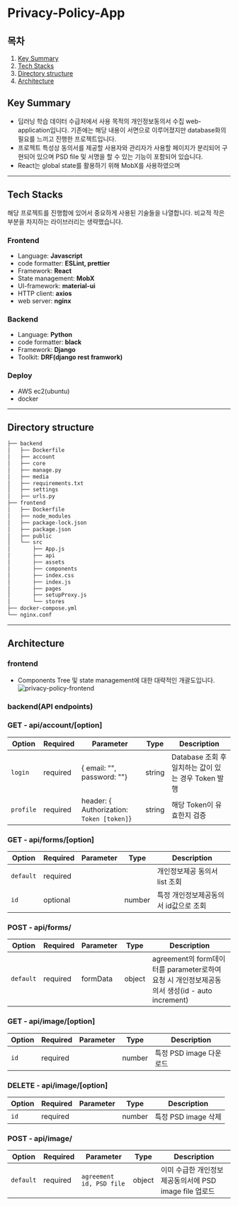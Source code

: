 # Privacy-Policy-App
## 목차
1. [Key Summary](#key-summary)
2. [Tech Stacks](#tech-stacks)
3. [Directory structure](#directory-structure)
4. [Architecture](#architecture)

## Key Summary
- 딥러닝 학습 데이터 수급처에서 사용 목적의 개인정보동의서 수집 web-application입니다. 기존에는 해당 내용이 서면으로 이루어졌지만 database화의 필요를 느끼고 진행한 프로젝트입니다.
- 프로젝트 특성상 동의서를 제공할 사용자와 관리자가 사용할 페이지가 분리되어 구현되어 있으며 PSD file 및 서명을 할 수 있는 기능이 포함되어 있습니다.
- React는 global state를 활용하기 위해 MobX를 사용하였으며

***

## Tech Stacks
해당 프로젝트를 진행함에 있어서 중요하게 사용된 기술들을 나열합니다. 비교적 작은 부분을 차지하는 라이브러리는 생략했습니다.

### Frontend
- Language: **Javascript**
- code formatter: **ESLint, prettier**
- Framework: **React**
- State management: **MobX**
- UI-framework: **material-ui**
- HTTP client: **axios**
- web server: **nginx**

### Backend
- Language: **Python**
- code formatter: **black**
- Framework: **Django**
- Toolkit: **DRF(django rest framwork)**

### Deploy
- AWS ec2(ubuntu)
- docker

***

## Directory structure
```bash
├── backend
│   ├── Dockerfile
│   ├── account
│   ├── core
│   ├── manage.py
│   ├── media
│   ├── requirements.txt
│   ├── settings
│   ├── urls.py
├── frontend
│   ├── Dockerfile
│   ├── node_modules
│   ├── package-lock.json
│   ├── package.json
│   ├── public
│   └── src
│       ├── App.js
│       ├── api
│       ├── assets
│       ├── components
│       ├── index.css
│       ├── index.js
│       ├── pages
│       ├── setupProxy.js
│       └── stores
├── docker-compose.yml
└── nginx.conf
```
***

## Architecture
### frontend
- Components Tree 및 state management에 대한 대략적인 개괄도입니다.
![privacy-policy-frontend](https://user-images.githubusercontent.com/41932978/143682388-efe37aae-b578-427d-b397-e278f6d50a61.png)

### backend(API endpoints)
### GET - api/account/[option]
| Option | Required | Parameter | Type | Description |
| --- | --- | --- | --- | --- |
| `login` | required | { email: "", password: ""} | string | Database 조회 후 일치하는 값이 있는 경우 Token 발행 |
| `profile` | required | header: { Authorization: `Token [token]`}  | string | 해당 Token이 유효한지 검증 |

### GET - api/forms/[option]
| Option | Required | Parameter | Type | Description |
| --- | --- | --- | --- | --- |
| `default` | required | |  | 개인정보제공 동의서 list 조회  |
| `id` | optional | | number | 특정 개인정보제공동의서 id값으로 조회  |

### POST - api/forms/
| Option | Required | Parameter | Type | Description |
| --- | --- | --- | --- | --- |
| `default` | required | formData | object | agreement의 form데이터를 parameter로하여 요청 시 개인정보제공동의서 생성(id - auto increment)  |

### GET - api/image/[option]
| Option | Required | Parameter | Type | Description |
| --- | --- | --- | --- | --- |
| `id` | required | | number | 특정 PSD image 다운로드  |

### DELETE - api/image/[option]
| Option | Required | Parameter | Type | Description |
| --- | --- | --- | --- | --- |
| `id` | required | | number | 특정 PSD image 삭제 |

### POST - api/image/
| Option | Required | Parameter | Type | Description |
| --- | --- | --- | --- | --- |
| `default` | required | `agreement id, PSD file` | object |  이미 수급한 개인정보제공동의서에 PSD image file 업로드 |
